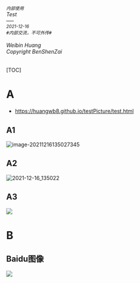 ###### <sub>内部使用</sub><br />Test<br />──<br /><sup>2021-12-16</sup><br />`#内部交流，不可外传#`<br /><br />Weibin Huang<br />*Copyright BenShenZai*

[TOC]

# A

+ https://huangwb8.github.io/testPicture/test.html

## A1

![image-20211216135027345](http://chevereto2.hwb0307.top:8711/images/2021/12/16/image-20211216135027345.png)

## A2

![2021-12-16_135022](http://chevereto2.hwb0307.top:8711/images/2021/12/16/2021-12-16_135022.jpg)

## A3

![](http://chevereto2.hwb0307.top:8711/images/2021/12/16/2021-12-16_135022.jpg)

# B

## Baidu图像

![](https://www.baidu.com/img/PCtm_d9c8750bed0b3c7d089fa7d55720d6cf.png)

